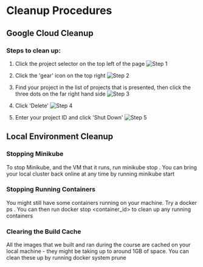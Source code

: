# Cleanup Procedures

## Google Cloud Cleanup

### Steps to clean up:

1. Click the project selector on the top left of the page
   ![Step 1](https://udemy-images.s3.amazonaws.com/redactor/raw/2018-09-06_15-52-13-d86ba5ce924035b5e698e5106dbcea57.png)

2. Click the 'gear' icon on the top right
   ![Step 2](https://udemy-images.s3.amazonaws.com/redactor/raw/2018-09-06_15-52-44-c5b20fec91b3bcf618a592624572f3f7.png)

3. Find your project in the list of projects that is presented, then click the three dots on the far right hand side
   ![Step 3](https://udemy-images.s3.amazonaws.com/redactor/raw/2018-09-06_15-53-54-200f5dfbe9d95b90640328467fcfee6b.png)

4. Click 'Delete'
   ![Step 4](https://udemy-images.s3.amazonaws.com/redactor/raw/2018-09-06_15-54-17-64c5dea9f707f4f664c4abf1b598c457.png)

5. Enter your project ID and click 'Shut Down'
   ![Step 5](https://udemy-images.s3.amazonaws.com/redactor/raw/2018-09-06_15-54-32-b8d88edf6cae27542b063641b711a635.png)

## Local Environment Cleanup

### Stopping Minikube

To stop Minikube, and the VM that it runs, run minikube stop . You can bring your local cluster back online at any time by running minikube start

### Stopping Running Containers

You might still have some containers running on your machine. Try a docker ps . You can then run docker stop <container_id> to clean up any running containers

### Clearing the Build Cache

All the images that we built and ran during the course are cached on your local machine - they might be taking up to around 1GB of space. You can clean these up by running docker system prune
